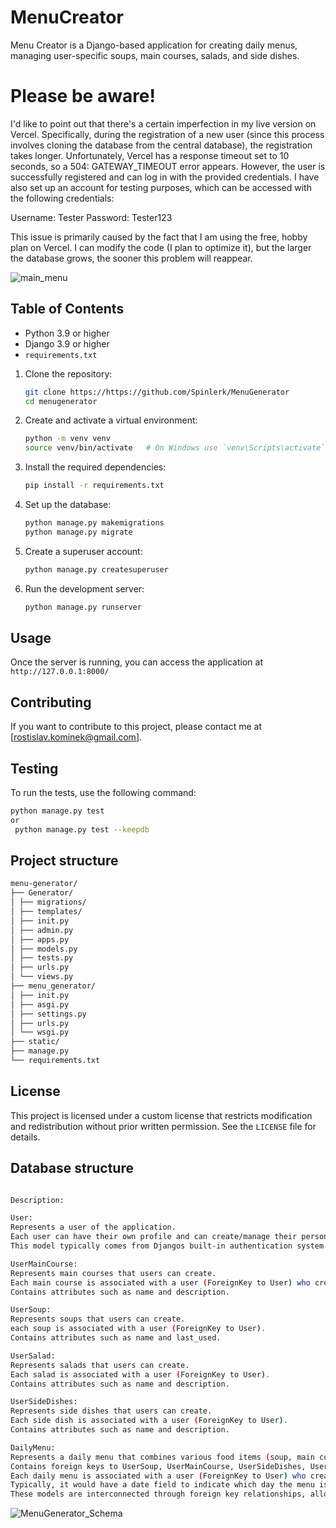 # MenuCreator
Menu Creator is a Django-based application for creating daily menus, managing user-specific soups, main courses, 
salads, and side dishes.

# Please be aware!

I'd like to point out that there's a certain imperfection in my live version on Vercel. 
Specifically, during the registration of a new user 
(since this process involves cloning the database from the central database), the registration takes longer. 
Unfortunately, Vercel has a response timeout set to 10 seconds, so a 504: GATEWAY_TIMEOUT error appears. 
However, the user is successfully registered and can log in with the provided credentials. 
I have also set up an account for testing purposes, which can be accessed with the following credentials:

Username: Tester
Password: Tester123

This issue is primarily caused by the fact that I am using the free, hobby plan on Vercel. 
I can modify the code (I plan to optimize it), but the larger the database grows, the sooner this problem will reappear.




![main_menu](Screenshot.png)


## Table of Contents

- Python 3.9 or higher
- Django 3.9 or higher
- `requirements.txt`


1. Clone the repository:

    ```sh
    git clone https://https://github.com/Spinlerk/MenuGenerator
    cd menugenerator
    ```

2. Create and activate a virtual environment:

    ```sh
    python -m venv venv
    source venv/bin/activate   # On Windows use `venv\Scripts\activate`
    ```

3. Install the required dependencies:

    ```sh
    pip install -r requirements.txt
    ```
4. Set up the database:

   ```sh
   python manage.py makemigrations
   python manage.py migrate
   ```

5. Create a superuser account:

    ```sh
    python manage.py createsuperuser
    ```

6. Run the development server:

    ```sh
    python manage.py runserver
    ```


## Usage

Once the server is running, you can access the application at `http://127.0.0.1:8000/`

## Contributing

If you want to contribute to this project, please contact me at [rostislav.kominek@gmail.com].

## Testing

To run the tests, use the following command:
```sh
python manage.py test
or 
 python manage.py test --keepdb 
  ```

## Project structure
```sh
menu-generator/
├── Generator/
│ ├── migrations/
│ ├── templates/
│ ├── init.py
│ ├── admin.py
│ ├── apps.py
│ ├── models.py
│ ├── tests.py
│ ├── urls.py
│ └── views.py
├── menu_generator/
│ ├── init.py
│ ├── asgi.py
│ ├── settings.py
│ ├── urls.py
│ └── wsgi.py
├── static/
├── manage.py
└── requirements.txt
  ```
## License

This project is licensed under a custom license that restricts modification and redistribution without prior written permission. See the `LICENSE` file for details.

## Database structure
```sh

Description:

User:
Represents a user of the application.
Each user can have their own profile and can create/manage their personalized data.
This model typically comes from Djangos built-in authentication system (django.contrib.auth.models.User).

UserMainCourse:
Represents main courses that users can create.
Each main course is associated with a user (ForeignKey to User) who created it.
Contains attributes such as name and description.

UserSoup:
Represents soups that users can create.
each soup is associated with a user (ForeignKey to User).
Contains attributes such as name and last_used.

UserSalad:
Represents salads that users can create.
Each salad is associated with a user (ForeignKey to User).
Contains attributes such as name and description.

UserSideDishes:
Represents side dishes that users can create.
Each side dish is associated with a user (ForeignKey to User).
Contains attributes such as name and description.

DailyMenu:
Represents a daily menu that combines various food items (soup, main courses, side dishes, salad).
Contains foreign keys to UserSoup, UserMainCourse, UserSideDishes, UserSalad.
Each daily menu is associated with a user (ForeignKey to User) who created or modified it.
Typically, it would have a date field to indicate which day the menu is for.
These models are interconnected through foreign key relationships, allowing users to create, manage, and associate various food items into daily menus. Users can customize their menus by adding their own soups, main courses, side dishes, and salads, and then combine them into daily menus for their meals.
  ```


![MenuGenerator_Schema ](databaseSchema%20.png)

